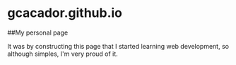 # gcacador.github.io
##My personal page

It was by constructing this page that I started learning web development, so although simples, I'm very proud of it.
